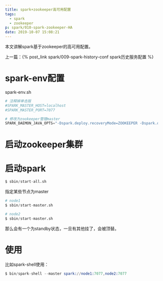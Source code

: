 ```yaml
---
title: spark+zookeeper高可用配置
tags:
  - spark
  - zookeeper
p: spark/010-spark-zookeeper-HA
date: 2019-10-07 15:08:21
---
```


本文讲解spark基于zookeeper的高可用配置。

上一篇：{% post_link spark/009-spark-history-conf spark历史服务配置 %}

# spark-env配置

spark-env.sh

```s
# 注释掉单击版
#SPARK_MASTER_HOST=localhost
#SPARK_MASTER_PORT=7077

# 修改为zookeeper管理master
SPARK_DAEMON_JAVA_OPTS="-Dspark.deploy.recoveryMode=ZOOKEEPER -Dspark.deploy.zookeeper.url=node1,node2,node3 -Dspark.deploy.zookeeper.dir=/spark"
```

# 启动zookeeper集群

# 启动spark

```s
$ sbin/start-all.sh
```
指定某些节点为master

```s
# node1
$ sbin/start-master.sh

# node2
$ sbin/start-master.sh
```
那么会有一个为standby状态，一旦有其他挂了，会被顶替。

# 使用

比如spark-shell使用：

```s
$ bin/spark-shell --master spark://node1:7077,node2:7077
```





